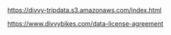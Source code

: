 https://divvy-tripdata.s3.amazonaws.com/index.html


https://www.divvybikes.com/data-license-agreement
